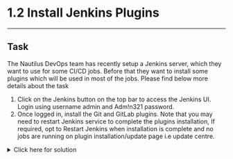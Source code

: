 # 1.2 Install Jenkins Plugins
---
## Task
The Nautilus DevOps team has recently setup a Jenkins server, which they want to use for some CI/CD jobs. Before that they want to install some plugins which will be used in most of the jobs. Please find below more details about the task

1. Click on the Jenkins button on the top bar to access the Jenkins UI. Login using username admin and Adm!n321 password.
2. Once logged in, install the Git and GitLab plugins. Note that you may need to restart Jenkins service to complete the plugins installation, If required, opt to Restart Jenkins when installation is complete and no jobs are running on plugin installation/update page i.e update centre.
<details>
  <summary>Click here for solution</summary>

  ## Solution
  1. Go to the Dashboard > Manage Jenkins
  2. Click on Plugins > Available plugins
  3. Search the needed plugins and click Install
  4. Check "Restart Jenkins when installation is complete and no jobs are running"
  5. Verify the plugins in Manage Jenkins > Plugins > Installed plugins after restart
</details>
